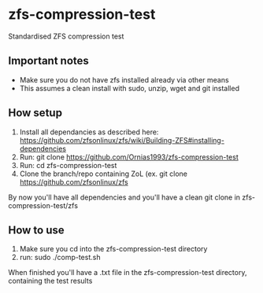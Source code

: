 # zfs-compression-test
Standardised ZFS compression test

## Important notes
- Make sure you do not have zfs installed already via other means
- This assumes a clean install with sudo, unzip, wget and git installed

## How setup

1. Install all dependancies as described here: https://github.com/zfsonlinux/zfs/wiki/Building-ZFS#installing-dependencies
2. Run: git clone https://github.com/Ornias1993/zfs-compression-test
3. Run: cd zfs-compression-test
3. Clone the branch/repo containing ZoL (ex. git clone https://github.com/zfsonlinux/zfs 

By now you'll have all dependencies and you'll have a clean git clone in zfs-compression-test/zfs

## How to use
1. Make sure you cd into the zfs-compression-test directory
2. run: sudo ./comp-test.sh

When finished you'll have a .txt file in the zfs-compression-test directory, containing the test results
